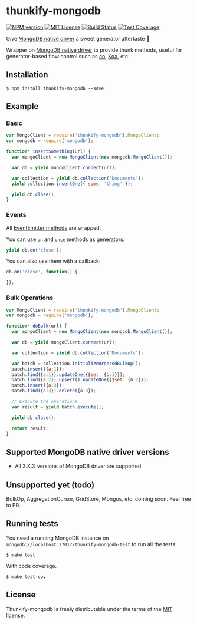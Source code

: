 # thunkify-mongodb
[![NPM version][npm-version-image]][npm-url]
[![MIT License][license-image]][license-url]
[![Build Status][travis-image]][travis-url]
[![Test Coverage][coveralls-image]][coveralls-url]

Give [MongoDB native driver](http://mongodb.github.io/node-mongodb-native/) a sweet generator aftertaste :lollipop:

Wrapper on [MongoDB native driver](http://mongodb.github.io/node-mongodb-native/) to provide thunk methods, useful for generator-based flow control such as [co](https://github.com/visionmedia/co), [Koa](http://koajs.com/), etc.

## Installation

```
$ npm install thunkify-mongodb --save
```

## Example

### Basic

```js
var MongoClient = require('thunkify-mongodb').MongoClient;
var mongodb = require('mongodb');

function* insertSomething(url) {
  var mongoClient = new MongoClient(new mongodb.MongoClient());

  var db = yield mongoClient.connect(url);

  var collection = yield db.collection('Documents');
  yield collection.insertOne({ some: 'thing' });

  yield db.close();
}
```

### Events

All [EventEmitter methods](https://iojs.org/api/events.html#events_class_events_eventemitter) are wrapped.

You can use `on` and `once` methods as generators:

```js
yield db.on('close');
```

You can also use them with a callback:

```js
db.on('close', function() {

});
```

### Bulk Operations

```js
var MongoClient = require('thunkify-mongodb').MongoClient;
var mongodb = require('mongodb');

function* doBulk(url) {
  var mongoClient = new MongoClient(new mongodb.MongoClient());

  var db = yield mongoClient.connect(url);

  var collection = yield db.collection('Documents');

  var batch = collection.initializeOrderedBulkOp();
  batch.insert({a:1});
  batch.find({a:1}).updateOne({$set: {b:1}});
  batch.find({a:2}).upsert().updateOne({$set: {b:2}});
  batch.insert({a:3});
  batch.find({a:3}).delete({a:3});

  // Execute the operations
  var result = yield batch.execute();

  yield db.close();

  return result;
}
```


## Supported MongoDB native driver versions

* All 2.X.X versions of MongoDB driver are supported.

## Unsupported yet (todo)

BulkOp, AggregationCursor, GridStore, Mongos, etc. coming soon. Feel free to PR.

## Running tests

You need a running MongoDB instance on `mongodb://localhost:27017/thunkify-mongodb-test` to run all the tests.

```
$ make test
```

With code coverage.

```
$ make test-cov
```

## License

Thunkify-mongodb is freely distributable under the terms of the [MIT license](LICENSE).

[license-image]: http://img.shields.io/badge/license-MIT-blue.svg?style=flat
[license-url]: LICENSE

[npm-url]: https://npmjs.org/package/thunkify-mongodb
[npm-version-image]: http://img.shields.io/npm/v/thunkify-mongodb.svg?style=flat

[travis-url]: http://travis-ci.org/yvele/node-thunkify-mongodb
[travis-image]: http://img.shields.io/travis/yvele/node-thunkify-mongodb.svg?style=flat

[coveralls-url]: https://coveralls.io/r/yvele/node-thunkify-mongodb
[coveralls-image]: https://img.shields.io/coveralls/yvele/node-thunkify-mongodb.svg?style=flat
